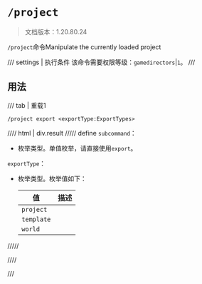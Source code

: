 # `/project`

> 文档版本：1.20.80.24

`/project`命令Manipulate the currently loaded project

/// settings | 执行条件
该命令需要权限等级：`gamedirectors`|`1`。
///

## 用法

/// tab | 重载1
```mcfunction
/project export <exportType:ExportTypes>
```

//// html | div.result
///// define
`subcommand`：<!-- md:samp SubcommandExport -->

- 枚举类型。单值枚举，请直接使用`export`。

`exportType`：<!-- md:samp ExportTypes -->

- 枚举类型。枚举值如下：

  |值|描述|
  |---|---|
  |`project`||
  |`template`||
  |`world`||



/////

////

///
